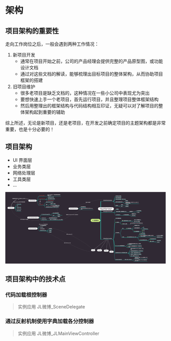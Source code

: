 # 架构

## 项目架构的重要性

走向工作岗位之后，一般会遇到两种工作情况：

1. 新项目开发
   - 通常在项目开始之前，公司的产品经理会提供完整的产品原型图，或功能设计文档
   - 通过对这些文档的解读，能够梳理出目标项目的整体架构，从而协助项目框架的搭建
2. 旧项目维护
   - 很多老项目是缺乏文档的，这种情况在一些小公司中表现尤为突出
   - 要想快速上手一个老项目，首先运行项目，并且整理项目整体框架结构
   - 然后用整理出的框架结构与代码结构相互印证，无疑可以对了解项目的整体架构起到重要的辅助

综上所述，无论是新项目，还是老项目，在开发之前确定项目的主题架构都是非常重要，也是十分必要的！

## 项目架构

- UI 界面层
- 业务类层
- 网络处理层
- 工具类层
- ...

![微博架构](../../../../知识库/素材/images/微博架构.png)



## 项目架构中的技术点

### 代码加载根控制器

> 实例应用
> 	JL微博_SceneDelegate

### 通过反射机制使用字典加载各分控制器

> 实例应用
> 	JL微博_JLMainViewController